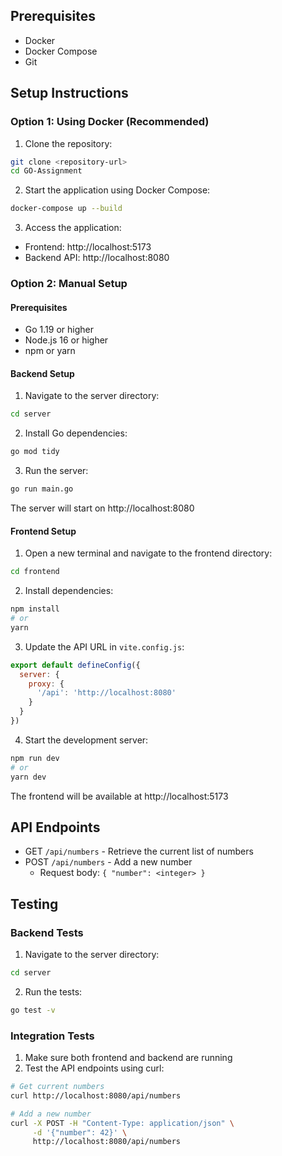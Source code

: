 ## Prerequisites

- Docker
- Docker Compose
- Git

## Setup Instructions

### Option 1: Using Docker (Recommended)

1. Clone the repository:
```bash
git clone <repository-url>
cd GO-Assignment
```

2. Start the application using Docker Compose:
```bash
docker-compose up --build
```

3. Access the application:
- Frontend: http://localhost:5173
- Backend API: http://localhost:8080

### Option 2: Manual Setup

#### Prerequisites
- Go 1.19 or higher
- Node.js 16 or higher
- npm or yarn

#### Backend Setup
1. Navigate to the server directory:
```bash
cd server
```

2. Install Go dependencies:
```bash
go mod tidy
```

3. Run the server:
```bash
go run main.go
```
The server will start on http://localhost:8080

#### Frontend Setup
1. Open a new terminal and navigate to the frontend directory:
```bash
cd frontend
```

2. Install dependencies:
```bash
npm install
# or
yarn
```

3. Update the API URL in `vite.config.js`:
```js
export default defineConfig({
  server: {
    proxy: {
      '/api': 'http://localhost:8080'
    }
  }
})
```

4. Start the development server:
```bash
npm run dev
# or
yarn dev
```
The frontend will be available at http://localhost:5173

## API Endpoints

- GET `/api/numbers` - Retrieve the current list of numbers
- POST `/api/numbers` - Add a new number
  - Request body: `{ "number": <integer> }`

## Testing

### Backend Tests
1. Navigate to the server directory:
```bash
cd server
```

2. Run the tests:
```bash
go test -v
```

### Integration Tests
1. Make sure both frontend and backend are running
2. Test the API endpoints using curl:
```bash
# Get current numbers
curl http://localhost:8080/api/numbers

# Add a new number
curl -X POST -H "Content-Type: application/json" \
     -d '{"number": 42}' \
     http://localhost:8080/api/numbers
```
